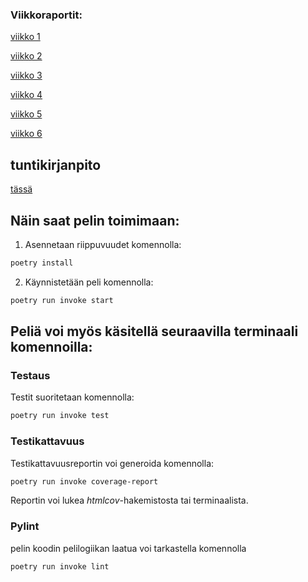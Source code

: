  ### Viikkoraportit:
 
[viikko 1](https://github.com/sepaww/tira_projekti/blob/main/dokumentaatio/viikkorep/vko_1.md)
 
[viikko 2](https://github.com/sepaww/tira_projekti/blob/main/dokumentaatio/viikkorep/vko_2.md)
 
[viikko 3](https://github.com/sepaww/tira_projekti/blob/main/dokumentaatio/viikkorep/vko_3.md)
 
[viikko 4](https://github.com/sepaww/tira_projekti/blob/main/dokumentaatio/viikkorep/vko_4.md)
 
[viikko 5](https://github.com/sepaww/tira_projekti/blob/main/dokumentaatio/viikkorep/vko_5.md)
 
[viikko 6](https://github.com/sepaww/tira_projekti/blob/main/dokumentaatio/viikkorep/vko_6.md)
 
 ## tuntikirjanpito
 [tässä](https://github.com/sepaww/tira_projekti/blob/main/dokumentaatio/kirjanpito.md)

## Näin saat pelin toimimaan:

1. Asennetaan riippuvuudet komennolla:

```bash
poetry install
```

2. Käynnistetään peli komennolla:

```bash
poetry run invoke start
```

## Peliä voi myös käsitellä seuraavilla terminaali komennoilla:


### Testaus

Testit suoritetaan komennolla:

```bash
poetry run invoke test
```

### Testikattavuus

Testikattavuusreportin voi generoida komennolla:

```bash
poetry run invoke coverage-report
```

Reportin voi lukea _htmlcov_-hakemistosta tai terminaalista.

### Pylint

pelin koodin pelilogiikan laatua voi tarkastella komennolla

```bash
poetry run invoke lint
```
